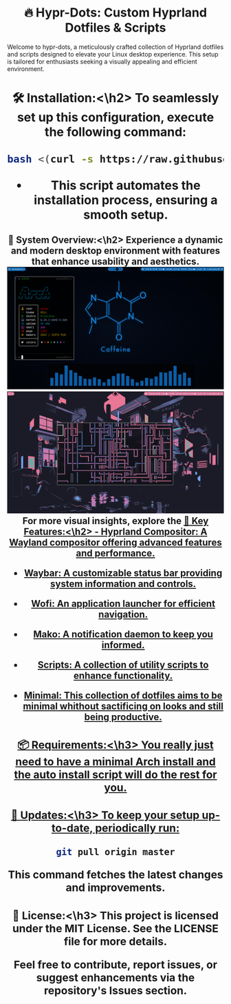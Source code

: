 <h1 align="center">🔥 Hypr-Dots: Custom Hyprland Dotfiles & Scripts</h1>
Welcome to hypr-dots, a meticulously crafted collection of Hyprland dotfiles and scripts designed to elevate your Linux desktop experience. This setup is tailored for enthusiasts seeking a visually appealing and efficient environment.

<h1 align="center">🛠️ Installation:<\h2>
To seamlessly set up this configuration, execute the following command:

```bash
bash <(curl -s https://raw.githubusercontent.com/TH-O-R/hypr-dots/refs/heads/master/install.sh)
```
- This script automates the installation process, ensuring a smooth setup.

<h2 align="center">🌟 System Overview:<\h2>
Experience a dynamic and modern desktop environment with features that enhance usability and aesthetics.
<img src="SS/SS10.png">
<img src="SS/SS14.png">
For more visual insights, explore the <a href="https://github.com/TH-O-R/hypr-dots/tree/master/SS>Screenshots Directory.</a>

<h2 align="center">🧩 Key Features:<\h2>
- Hyprland Compositor: A Wayland compositor offering advanced features and performance.

- Waybar: A customizable status bar providing system information and controls.

- Wofi: An application launcher for efficient navigation.

- Mako: A notification daemon to keep you informed.

- Scripts: A collection of utility scripts to enhance functionality.

- Minimal: This collection of dotfiles aims to be minimal whithout sactificing on looks and still being productive.

<h3>📦 Requirements:<\h3>
You really just need to have a minimal Arch install and the auto install script will do the rest for you.

<h3>🔄 Updates:<\h3>
To keep your setup up-to-date, periodically run:

```bash
git pull origin master
```
This command fetches the latest changes and improvements.

<h3>📝 License:<\h3>
This project is licensed under the MIT License. See the LICENSE file for more details.

Feel free to contribute, report issues, or suggest enhancements via the repository's Issues section.
